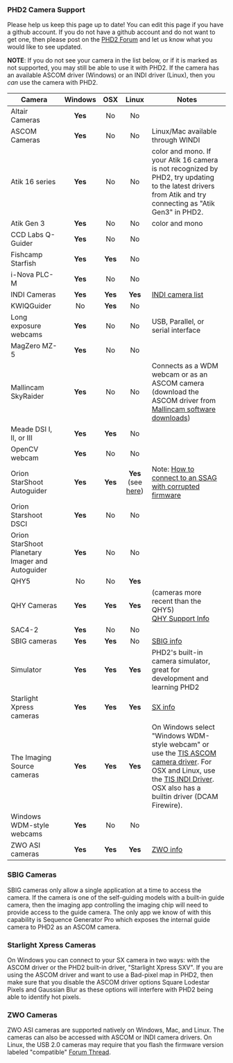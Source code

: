 ### PHD2 Camera Support ###

Please help us keep this page up to date!  You can edit this page if you have a github account.  If you do not have a github account and do not want to get one, then please post on the [PHD2 Forum](https://groups.google.com/forum/?fromgroups=#!forum/open-phd-guiding) and let us know what you would like to see updated.

**NOTE**: If you do not see your camera in the list below, or if it is marked as not supported, you may still be able to use it with PHD2.  If the camera has an available ASCOM driver (Windows) or an INDI driver (Linux), then you _can_ use the camera with PHD2.

|Camera|Windows|OSX|Linux|Notes|
|------|:-----:|:-:|:---:|-----|
| Altair Cameras | **Yes** | No | No |  |
| ASCOM Cameras| **Yes** | No | No | Linux/Mac available through WINDI |
| Atik 16 series | **Yes** | No | No | color and mono. If your Atik 16 camera is not recognized by PHD2, try updating to the latest drivers from Atik and try connecting as "Atik Gen3" in PHD2. |
| Atik Gen 3  | **Yes** | No | No | color and mono |
| CCD Labs Q-Guider | **Yes** | No | No |  |
| Fishcamp Starfish | **Yes** | **Yes** | No |  |
| i-Nova PLC-M | **Yes** | No | No | |
| INDI Cameras| **Yes** | **Yes** | **Yes** | [INDI camera list](http://www.indilib.org/devices/ccds.html) |
| KWIQGuider | No | **Yes** | No |  |
| Long exposure webcams | **Yes** | No | No | USB, Parallel, or serial interface |
| MagZero MZ-5 | **Yes** | No | No |  |
| Mallincam SkyRaider | **Yes** | No | No | Connects as a WDM webcam or as an ASCOM camera (download the ASCOM driver from [Mallincam software downloads](http://www.mallincam.net/software-downloads.html)) |
| Meade DSI I, II, or III | **Yes** | **Yes** | No |  |
| OpenCV webcam | **Yes** | No | No |  |
| Orion StarShoot Autoguider | **Yes** | **Yes** | **Yes** (see [here](https://github.com/OpenPHDGuiding/phd2/issues/496)) | Note: [How to connect to an SSAG with corrupted firmware](SSAG_VID_PID_Override) |
| Orion Starshoot DSCI | **Yes** | No | No |  |
| Orion StarShoot Planetary Imager and Autoguider | **Yes** | No | No |  |
| QHY5 | No | No | **Yes** | |
| QHY Cameras | **Yes** | **Yes** | **Yes** | (cameras more recent than the QHY5)<br>[QHY Support Info](http://www.qhyccd.com/file/repository/PDF/HowToAvoidCameraHangissue(QHY5L-II)_EN.pdf) |
| SAC4-2 | **Yes** | No | No |  |
| SBIG cameras | **Yes** | **Yes** | No | [SBIG info](#sbig) |
| Simulator | **Yes** | **Yes** | **Yes** | PHD2's built-in camera simulator, great for development and learning PHD2 |
| Starlight Xpress cameras | **Yes** | **Yes** | **Yes** |[SX info](#sx)|
| The Imaging Source cameras | **Yes** | **Yes** | **Yes** | On Windows select "Windows WDM-style webcam" or use the [TIS ASCOM camera driver](http://www.deepsky-online.com/). For OSX and Linux, use the [TIS INDI Driver](http://www.indilib.org/devices/ccds/imaging-source-ccd.html). OSX also has a builtin driver (DCAM Firewire). |
| Windows WDM-style webcams | **Yes** | No | No |  |
| ZWO ASI cameras| **Yes** | **Yes** | **Yes** |[ZWO info](#sx)|

<a name=sbig></a>
### SBIG Cameras ###

SBIG cameras only allow a single application at a time to access the camera. If the camera is one of the self-guiding models with a built-in guide camera, then the imaging app controlling the imaging chip will need to provide access to the guide camera. The only app we know of with this capability is Sequence Generator Pro which exposes the internal guide camera to PHD2 as an ASCOM camera.

<a name=sx></a>
### Starlight Xpress Cameras ###
On Windows you can connect to your SX camera in two ways: with the ASCOM driver or the PHD2 built-in driver, "Starlight Xpress SXV".  If you are using the ASCOM driver and want to use a Bad-pixel map in PHD2, then make sure that you disable the ASCOM driver options Square Lodestar Pixels and Gaussian Blur as these options will interfere with PHD2 being able to identify hot pixels.

<a name=zwo></a>
### ZWO Cameras ###
ZWO ASI cameras are supported natively on Windows, Mac, and Linux.
The cameras can also be accessed with ASCOM or INDI camera drivers.
On Linux, the USB 2.0 cameras may require that you flash the firmware version labeled "compatible" [Forum Thread](https://groups.google.com/d/msg/open-phd-guiding/u0qpmEDOxPI/tR2NeOpMAwAJ).